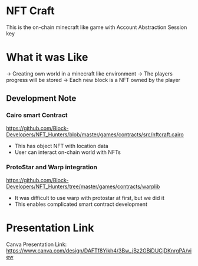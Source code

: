 # NFT Craft

This is the on-chain minecraft like game with Account Abstraction Session key

# What it was Like
-> Creating own world in a minecraft like environment
-> The players progress will be stored
-> Each new block is a NFT owned by the player

## Development Note

### Cairo smart Contract

https://github.com/Block-Developers/NFT_Hunters/blob/master/games/contracts/src/nftcraft.cairo

- This has object NFT with location data
- User can interact on-chain world with NFTs

### ProtoStar and Warp integration

https://github.com/Block-Developers/NFT_Hunters/tree/master/games/contracts/warplib

- It was difficult to use warp with protostar at first, but we did it
- This enables complicated smart contract development

# Presentation Link
Canva Presentation Link: https://www.canva.com/design/DAFTf8Yikh4/3Bw_jBz2GBiDUCjDKnrgPA/view
